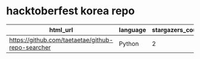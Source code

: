 # hacktoberfest korea repo
| html_url | language | stargazers_count | forks | created_at | updated_at |
|---|---|---|---|---|---|
|https://github.com/taetaetae/github-repo-searcher|Python|2|3|2020-10-11|2020-10-12|
